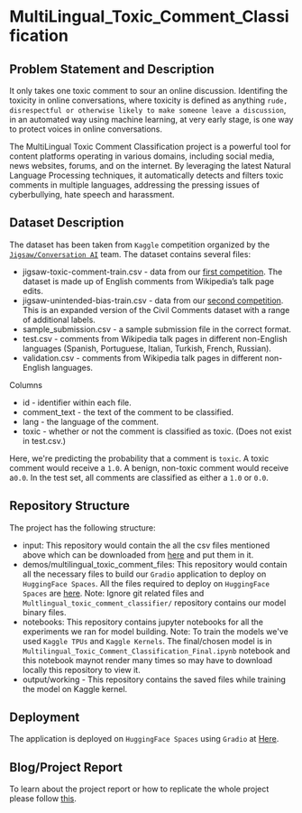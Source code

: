 # MultiLingual_Toxic_Comment_Classification

## Problem Statement and Description

It only takes one toxic comment to sour an online discussion. Identifing the toxicity in online conversations, where toxicity is defined as anything `rude, disrespectful or otherwise likely to make someone leave a discussion`, in an automated way using machine learning, at very early stage, is one way to protect voices in online conversations.

The MultiLingual Toxic Comment Classification project is a powerful tool for content platforms operating in various domains, including social media, news websites, forums, and on the internet. By leveraging the latest Natural Language Processing techniques, it automatically detects and filters toxic comments in multiple languages, addressing the pressing issues of cyberbullying, hate speech and harassment.

## Dataset Description

The dataset has been taken from `Kaggle` competition organized by the [`Jigsaw/Conversation AI`](https://www.kaggle.com/competitions/jigsaw-multilingual-toxic-comment-classification/overview) team. The dataset contains several files:

- jigsaw-toxic-comment-train.csv - data from our [first competition](https://www.kaggle.com/c/jigsaw-toxic-comment-classification-challenge). The dataset is made up of English comments from Wikipedia’s talk page edits.
- jigsaw-unintended-bias-train.csv - data from our [second competition](https://www.kaggle.com/c/jigsaw-unintended-bias-in-toxicity-classification). This is an expanded version of the Civil Comments dataset with a range of additional labels.
- sample_submission.csv - a sample submission file in the correct format.
- test.csv - comments from Wikipedia talk pages in different non-English languages (Spanish, Portuguese, Italian, Turkish, French, Russian).
- validation.csv - comments from Wikipedia talk pages in different non-English languages.

Columns

- id - identifier within each file.
- comment_text - the text of the comment to be classified.
- lang - the language of the comment.
- toxic - whether or not the comment is classified as toxic. (Does not exist in test.csv.)

Here, we're predicting the probability that a comment is `toxic`. A toxic comment would receive a `1.0`. A benign, non-toxic comment would receive a`0.0`. In the test set, all comments are classified as either a `1.0` or `0.0`.

## Repository Structure

The project has the following structure:

- input: This repository would contain the all the csv files mentioned above which can be downloaded from [here](https://www.kaggle.com/competitions/jigsaw-multilingual-toxic-comment-classification/data) and put them in it.
- demos/multilingual_toxic_comment_files: This repository would contain all the necessary files to build our `Gradio` application to deploy on `HuggingFace Spaces`. All the files required to deploy on `HuggingFace Spaces` are [here](https://huggingface.co/spaces/Chirag1994/Multilingual_Toxic_Comment_Classifier/tree/main). Note: Ignore git related files and `Multlingual_toxic_comment_classifier/` repository contains our model binary files.
- notebooks: This repository contains jupyter notebooks for all the experiments we ran for model building. Note: To train the models we've used `Kaggle TPUs` and `Kaggle Kernels`. The final/chosen model is in `Multilingual_Toxic_Comment_Classification_Final.ipynb` notebook and this notebook maynot render many times so may have to download locally this repository to view it.
- output/working - This repository contains the saved files while training the model on Kaggle kernel.

## Deployment

The application is deployed on `HuggingFace Spaces` using `Gradio` at [Here](https://huggingface.co/spaces/Chirag1994/Multilingual_Toxic_Comment_Classifier).

## Blog/Project Report

To learn about the project report or how to replicate the whole project please follow [this](https://chirag1994.github.io/chiragsharma.github.io/posts/Multlingual_Toxic_Comment_Classification/Multilingual_Toxic_Comment_Classification_Final.html).
